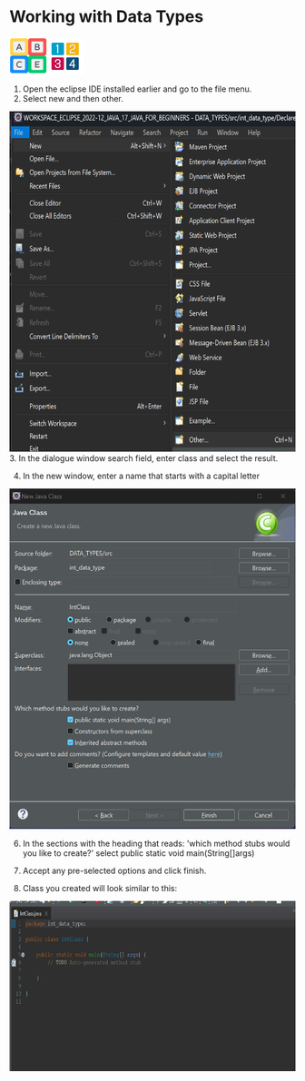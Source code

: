 # Working with Data Types #
<img src="letters.png" /><img src="numbers.png" />
1. Open the eclipse IDE installed earlier and go to the file menu.
2. Select new and then other.
<img src="working in eclipse1.png" style="width:600px; height: 600px; "/> 
3. In the dialogue window search field, enter class and select the result.

4. In the new window, enter a name that starts with a capital letter
<img src="working in eclipse2.png" style="width:600px; height: 600px; "/>

6. In the sections with the heading that reads: 'which method stubs would you like to create?' select public static void main(String[]args)

7. Accept any pre-selected options and click finish.
   
8. Class you created will look similar to this:
<img src="working in eclipse3.png" style="width:600px; height: 300px; "/> 
